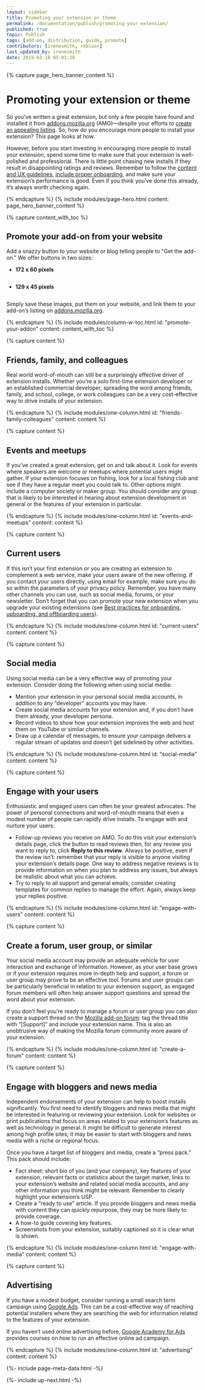 ```yaml
---
layout: sidebar
title: Promoting your extension or theme
permalink: /documentation/publish/promoting-your-extension/
published: true
topic: Publish
tags: [add-on, distribution, guide, promote]
contributors: [irenesmith, rebloor]
last_updated_by: irenesmith
date: 2019-03-18 05:01:28
---
```


<!-- Page Hero Banner -->

{% capture page_hero_banner_content %}

# Promoting your extension or theme

So you’ve written a great extension, but only a few people have found and installed it from [addons.mozilla.org](https://addons.mozilla.org) (AMO)—despite your efforts to [create an appealing listing](/documentation/develop/create-an-appealing-listing/). So, how do you encourage more people to install your extension? This page looks at how.

However, before you start investing in encouraging more people to install your extension, spend some time to make sure that your extension is well-polished and professional. There is little point chasing new installs if they result in disappointing ratings and reviews. Remember to follow the [content and UX guidelines](/documentation/develop/user-experience-best-practices/), [include proper onboarding](/documentation/develop/onboard-upboard-offboard-users/), and make sure your extension’s performance is good. Even if you think you’ve done this already, it’s always worth checking again.

{% endcapture %}
{% include modules/page-hero.html
	content: page_hero_banner_content
%}

<!-- END: Page Hero Banner -->

<!-- Content with Table of Contents Module -->

{% capture content_with_toc %}

## Promote your add-on from your website

Add a snazzy button to your website or blog telling people to "Get the add-on." We offer buttons in two sizes:

- **172 x 60 pixels**

<img src="/_assets/img/documentation/publish/get-the-addon-178x60px.png" alt="" />

- **129 x 45 pixels**

<img src="/_assets/img/documentation/publish/get-the-addon-129x45px.png" alt="" />

Simply save these images, put them on your website, and link them to your add-on’s listing on [addons.mozilla.org](https://addons.mozilla.org).

{% endcapture %}
{% include modules/column-w-toc.html
  id: "promote-your-addon"
  content: content_with_toc
%}

<!-- END: Content with Table of Contents -->

<!-- Single Column Body Module -->

{% capture content %}

## Friends, family, and colleagues

Real world word-of-mouth can still be a surprisingly effective driver of extension installs. Whether you’re a solo first-time extension developer or an established commercial developer, spreading the word among friends, family, and school, college, or work colleagues can be a very cost-effective way to drive installs of your extension.

{% endcapture %}
{% include modules/one-column.html
  id: "friends-family-colleagues"
  content: content
%}

<!-- END: Single Column Body Module -->

<!-- Single Column Body Module -->

{% capture content %}

## Events and meetups

If you’ve created a great extension, get on and talk about it. Look for events where speakers are welcome or meetups where potential users might gather. If your extension focuses on fishing, look for a local fishing club and see if they have a regular meet you could talk to. Other options might include a computer society or maker group. You should consider any group that is likely to be interested in hearing about extension development in general or the features of your extension in particular.

{% endcapture %}
{% include modules/one-column.html
  id: "events-and-meetups"
  content: content
%}

<!-- END: Single Column Body Module -->

<!-- Single Column Body Module -->

{% capture content %}

## Current users

If this isn’t your first extension or you are creating an extension to complement a web service, make your users aware of the new offering. If you contact your users directly, using email for example, make sure you do so within the parameters of your privacy policy. Remember, you have many other channels you can use, such as social media, forums, or your newsletter. Don’t forget that you can promote your new extension when you upgrade your existing extensions (see [Best practices for onboarding, upboarding, and offboarding users](/documentation/develop/onboard-upboard-offboard-users/)).

{% endcapture %}
{% include modules/one-column.html
  id: "current-users"
  content: content
%}

<!-- END: Single Column Body Module -->

<!-- Single Column Body Module -->

{% capture content %}

## Social media

Using social media can be a very effective way of promoting your extension. Consider doing the following when using social media:

- Mention your extension in your personal social media accounts, in addition to any “developer” accounts you may have.
- Create social media accounts for your extension and, if you don’t have them already, your developer persona.
- Record videos to show how your extension improves the web and host them on YouTube or similar channels.
- Draw up a calendar of messages, to ensure your campaign delivers a regular stream of updates and doesn’t get sidelined by other activities.

{% endcapture %}
{% include modules/one-column.html
  id: "social-media"
  content: content
%}

<!-- END: Single Column Body Module -->

<!-- Single Column Body Module -->

{% capture content %}

## Engage with your users

Enthusiastic and engaged users can often be your greatest advocates. The power of personal connections and word-of-mouth means that even a modest number of people can rapidly drive installs. To engage with and nurture your users:

- Follow-up reviews you receive on AMO. To do this visit your extension’s details page, click the button to read reviews then, for any review you want to reply to, click **Reply to this review**. Always be positive, even if the review isn’t: remember that your reply is visible to anyone visiting your extension’s details page. One way to address negative reviews is to provide information on when you plan to address any issues, but always be realistic about what you can achieve.
- Try to reply to all support and general emails; consider creating templates for common replies to manage the effort. Again, always keep your replies positive.

{% endcapture %}
{% include modules/one-column.html
  id: "engage-with-users"
  content: content
%}

<!-- END: Single Column Body Module -->

<!-- Single Column Body Module -->

{% capture content %}

## Create a forum, user group, or similar

Your social media account may provide an adequate vehicle for user interaction and exchange of information. However, as your user base grows or if your extension requires more in-depth help and support, a forum or user group may prove to be an effective tool. Forums and user groups can be particularly beneficial in relation to your extension support, as engaged forum members will often help answer support questions and spread the word about your extension.

If you don’t feel you’re ready to manage a forum or user group you can also create a support thread on the [Mozilla add-on forum](https://discourse.mozilla.org/c/add-ons/add-on-support): tag the thread title with “[Support]” and include your extension name. This is also an unobtrusive way of making the Mozilla forum community more aware of your extension.

{% endcapture %}
{% include modules/one-column.html
  id: "create-a-forum"
  content: content
%}

<!-- END: Single Column Body Module -->

<!-- Single Column Body Module -->

{% capture content %}

## Engage with bloggers and news media

Independent endorsements of your extension can help to boost installs significantly. You first need to identify bloggers and news media that might be interested in featuring or reviewing your extension. Look for websites or print publications that focus on areas related to your extension’s features as well as technology in general. It might be difficult to generate interest among high profile sites; it may be easier to start with bloggers and news media with a niche or regional focus.

Once you have a target list of bloggers and media, create a “press pack.” This pack should include:

- Fact sheet: short bio of you (and your company), key features of your extension, relevant facts or statistics about the target market, links to your extension’s website and related social media accounts, and any other information you think might be relevant. Remember to clearly highlight your extension’s USP.
- Create a “ready to use” article. If you provide bloggers and news media with content they can quickly repurpose, they may be more likely to provide coverage.
- A how-to guide covering key features.
- Screenshots from your extension, suitably captioned so it is clear what is shown.

{% endcapture %}
{% include modules/one-column.html
  id: "engage-with-media"
  content: content
%}

<!-- END: Single Column Body Module -->

<!-- Single Column Body Module -->

{% capture content %}

## Advertising

If you have a modest budget, consider running a small search term campaign using [Google Ads](https://ads.google.com/home/). This can be a cost-effective way of reaching potential installers where they are searching the web for information related to the features of your extension.

If you haven’t used online advertising before, [Google Academy for Ads](https://landing.google.com/academyforads/) provides courses on how to run an effective online ad campaign.

{% endcapture %}
{% include modules/one-column.html
  id: "advertising"
  content: content
%}

<!-- END: Single Column Body Module -->

<!-- Meta Data -->

{%- include page-meta-data.html -%}

<!-- END: Meta Data -->

<!-- Up Next -->

{%- include up-next.html -%}

<!-- END: Up Next -->
